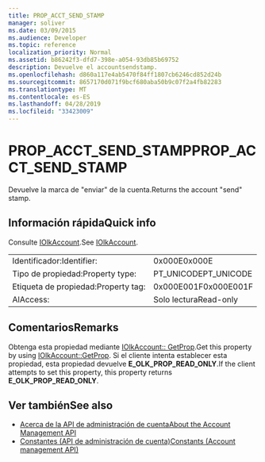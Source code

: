 ```yaml
---
title: PROP_ACCT_SEND_STAMP
manager: soliver
ms.date: 03/09/2015
ms.audience: Developer
ms.topic: reference
localization_priority: Normal
ms.assetid: b86242f3-dfd7-398e-a054-93db85b69752
description: Devuelve el accountsendstamp.
ms.openlocfilehash: d860a117e4ab5470f84ff1807cb6246cd852d24b
ms.sourcegitcommit: 8657170d071f9bcf680aba50b9c07f2a4fb82283
ms.translationtype: MT
ms.contentlocale: es-ES
ms.lasthandoff: 04/28/2019
ms.locfileid: "33423009"
---
```

# <a name="propacctsendstamp"></a><span data-ttu-id="0a087-103">PROP_ACCT_SEND_STAMP</span><span class="sxs-lookup"><span data-stu-id="0a087-103">PROP_ACCT_SEND_STAMP</span></span>

<span data-ttu-id="0a087-104">Devuelve la marca de "enviar" de la cuenta.</span><span class="sxs-lookup"><span data-stu-id="0a087-104">Returns the account "send" stamp.</span></span>
  
## <a name="quick-info"></a><span data-ttu-id="0a087-105">Información rápida</span><span class="sxs-lookup"><span data-stu-id="0a087-105">Quick info</span></span>

<span data-ttu-id="0a087-106">Consulte [IOlkAccount](iolkaccount.md).</span><span class="sxs-lookup"><span data-stu-id="0a087-106">See [IOlkAccount](iolkaccount.md).</span></span>
  
|||
|:-----|:-----|
|<span data-ttu-id="0a087-107">Identificador:</span><span class="sxs-lookup"><span data-stu-id="0a087-107">Identifier:</span></span>  <br/> |<span data-ttu-id="0a087-108">0x000E</span><span class="sxs-lookup"><span data-stu-id="0a087-108">0x000E</span></span>  <br/> |
|<span data-ttu-id="0a087-109">Tipo de propiedad:</span><span class="sxs-lookup"><span data-stu-id="0a087-109">Property type:</span></span>  <br/> |<span data-ttu-id="0a087-110">PT_UNICODE</span><span class="sxs-lookup"><span data-stu-id="0a087-110">PT_UNICODE</span></span>  <br/> |
|<span data-ttu-id="0a087-111">Etiqueta de propiedad:</span><span class="sxs-lookup"><span data-stu-id="0a087-111">Property tag:</span></span>  <br/> |<span data-ttu-id="0a087-112">0x000E001F</span><span class="sxs-lookup"><span data-stu-id="0a087-112">0x000E001F</span></span>  <br/> |
|<span data-ttu-id="0a087-113">Al</span><span class="sxs-lookup"><span data-stu-id="0a087-113">Access:</span></span>  <br/> |<span data-ttu-id="0a087-114">Solo lectura</span><span class="sxs-lookup"><span data-stu-id="0a087-114">Read-only</span></span>  <br/> |
   
## <a name="remarks"></a><span data-ttu-id="0a087-115">Comentarios</span><span class="sxs-lookup"><span data-stu-id="0a087-115">Remarks</span></span>

<span data-ttu-id="0a087-116">Obtenga esta propiedad mediante [IOlkAccount:: GetProp](iolkaccount-getprop.md).</span><span class="sxs-lookup"><span data-stu-id="0a087-116">Get this property by using [IOlkAccount::GetProp](iolkaccount-getprop.md).</span></span> <span data-ttu-id="0a087-117">Si el cliente intenta establecer esta propiedad, esta propiedad devuelve **E_OLK_PROP_READ_ONLY**.</span><span class="sxs-lookup"><span data-stu-id="0a087-117">If the client attempts to set this property, this property returns **E_OLK_PROP_READ_ONLY**.</span></span> 
  
## <a name="see-also"></a><span data-ttu-id="0a087-118">Ver también</span><span class="sxs-lookup"><span data-stu-id="0a087-118">See also</span></span>

- [<span data-ttu-id="0a087-119">Acerca de la API de administración de cuenta</span><span class="sxs-lookup"><span data-stu-id="0a087-119">About the Account Management API</span></span>](about-the-account-management-api.md)  
- [<span data-ttu-id="0a087-120">Constantes (API de administración de cuenta)</span><span class="sxs-lookup"><span data-stu-id="0a087-120">Constants (Account management API)</span></span>](constants-account-management-api.md)

